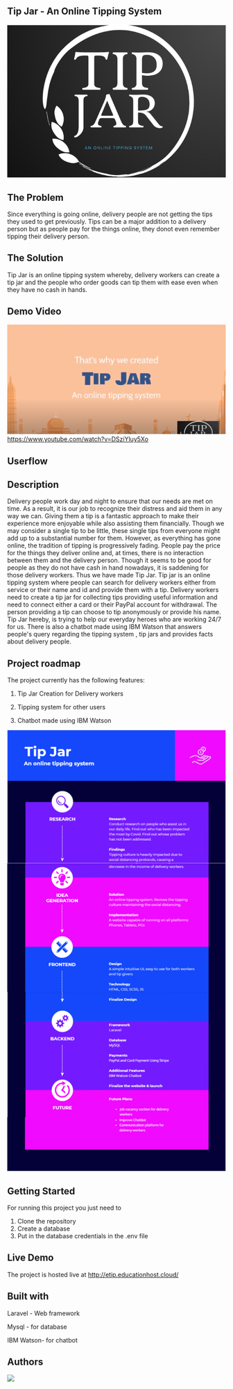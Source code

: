 ## Tip Jar - An Online Tipping System

![Logo](./tipjar.png)

## The Problem
Since everything is going online, delivery people are not getting the tips they used to get previously. Tips can be a major addition to a delivery person but as people pay for the things online, they donot even remember tipping their delivery person.

## The Solution
Tip Jar is an online tipping system whereby, delivery workers can create a tip jar and the people who order goods can tip them with ease even when they have no cash in hands.

## Demo Video

[![Watch the video](./thumbnail.png)](https://www.youtube.com/watch?v=DSziYluy5Xo)
https://www.youtube.com/watch?v=DSziYluy5Xo

## Userflow


## Description

Delivery people work day and night to ensure that our needs are met on time. As a result, it is our job to recognize their distress and aid them in any way we can. Giving them a tip is a fantastic approach to make their experience more enjoyable while also assisting them financially. Though we may consider a single tip to be little, these single tips from everyone might add up to a substantial number for them. However, as everything has gone online, the tradition of tipping is progressively fading. People pay the price for the things they deliver online and, at times, there is no interaction between them and the delivery person. Though it seems to be good for people as they do not have cash in hand nowadays, it is saddening for those delivery workers. Thus we have made Tip Jar. Tip jar is an online tipping system where people can search for delivery workers either from service or their name and id and provide them with a tip. Delivery workers need to create a tip jar for collecting tips providing useful information and need to connect either a card or their PayPal account for withdrawal. The person providing a tip can choose to tip anonymously or provide his name. Tip Jar hereby, is trying to help our everyday heroes who are working 24/7 for us.
There is also a chatbot made using IBM Watson that answers people's query regarding the tipping system , tip jars and provides facts about delivery people.

## Project roadmap

The project currently has the following features:

1. Tip Jar Creation for Delivery workers

2. Tipping system for other users

3. Chatbot made using IBM Watson

![Roadmap](./workflow.png)


## Getting Started

For running this project you just need to

1. Clone the repository
2. Create a database
3. Put in the database credentials in the .env file

## Live Demo
The project is hosted live at
http://etip.educationhost.cloud/

## Built with
 
 Laravel - Web framework
 
 Mysql - for database
 
 IBM Watson- for chatbot
 
 ## Authors

<a href="https://github.com/StarAtNyte/tipjar/graphs/contributors">
  <img src="https://contributors-img.web.app/image?repo=StarAtNyte/tipjar" />
</a>

